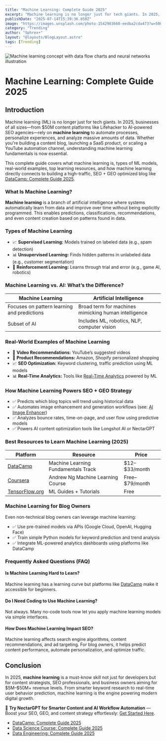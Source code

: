 ```yaml
---
title: "Machine Learning: Complete Guide 2025"
excerpt: "Machine learning is no longer just for tech giants. In 2025, businesses of all sizes—from $50M content platforms like Lifehacker to AI-powered SEO agencies—rely on machine learningto automate processes, personalize experiences, and analyze massive amounts of data."
publishDate: "2025-07-14T15:39:36.050Z"
image: "https://images.unsplash.com/photo-1542903660-eedba2cda473?w=500&auto=format&fit=crop&q=60&ixlib=rb-4.1.0&ixid=M3wxMjA3fDB8MHxzZWFyY2h8MTJ8fGRhdGF8ZW58MHx8MHx8fDA%3D"
category: "Trending"
author: "Sphrex+"
layout: "@layouts/BlogLayout.astro"
tags: [Trending]
---
```


<img src="https://images.unsplash.com/photo-1542903660-eedba2cda473?w=500&auto=format&fit=crop&q=60&ixlib=rb-4.1.0&ixid=M3wxMjA3fDB8MHxzZWFyY2h8MTJ8fGRhdGF8ZW58MHx8MHx8fDA%3D" alt="Machine learning concept with data flow charts and neural networks illustration" />

<h1 id="machine-learning-complete-guide-2025">Machine Learning: Complete Guide 2025</h1>

<h2 id="introduction">Introduction</h2>
<p>Machine learning (ML) is no longer just for tech giants. In 2025, businesses of all sizes—from $50M content platforms like Lifehacker to AI-powered SEO agencies—rely on <strong>machine learning</strong> to automate processes, personalize experiences, and analyze massive amounts of data. Whether you're building a content blog, launching a SaaS product, or scaling a YouTube automation channel, understanding machine learning fundamentals is now essential.</p>
<p>This complete guide covers what machine learning is, types of ML models, real-world examples, top learning resources, and how machine learning directly connects to building a high-traffic, SEO + GEO optimized blog like <a href="https://blog.nectarhub.xyz/blog/datacamp-complete-guide-2025">DataCamp: Complete Guide 2025</a>.</p>

<h3 id="what-is-machine-learning">What Is Machine Learning?</h3>
<p><strong>Machine learning</strong> is a branch of artificial intelligence where systems automatically learn from data and improve over time without being explicitly programmed. This enables predictions, classifications, recommendations, and even content creation based on patterns found in data.</p>

<h3 id="types-of-machine-learning">Types of Machine Learning</h3>
<ul>
  <li>📈 <strong>Supervised Learning:</strong> Models trained on labeled data (e.g., spam detection)</li>
  <li>📊 <strong>Unsupervised Learning:</strong> Finds hidden patterns in unlabeled data (e.g., customer segmentation)</li>
  <li>🤖 <strong>Reinforcement Learning:</strong> Learns through trial and error (e.g., game AI, robotics)</li>
</ul>

<h3 id="machine-learning-vs-ai">Machine Learning vs. AI: What’s the Difference?</h3>
<table>
  <thead>
    <tr><th>Machine Learning</th><th>Artificial Intelligence</th></tr>
  </thead>
  <tbody>
    <tr><td>Focuses on pattern learning and predictions</td><td>Broad term for machines mimicking human intelligence</td></tr>
    <tr><td>Subset of AI</td><td>Includes ML, robotics, NLP, computer vision</td></tr>
  </tbody>
</table>

<h3 id="real-world-examples-of-machine-learning">Real-World Examples of Machine Learning</h3>
<ul>
  <li>🎥 <strong>Video Recommendations:</strong> YouTube’s suggested videos</li>
  <li>🛒 <strong>Product Recommendations:</strong> Amazon, Shopify personalized shopping</li>
  <li>📈 <strong>SEO Optimization:</strong> Keyword clustering, traffic prediction using ML models</li>
  <li>📊 <strong>Real-Time Analytics:</strong> Tools like <a href="https://blog.nectarhub.xyz/blog/real-time-analytics-complete-guide-2025">Real-Time Analytics</a> powered by ML</li>
</ul>

<h3 id="how-machine-learning-powers-seo-geo-strategy">How Machine Learning Powers SEO + GEO Strategy</h3>
<ul>
  <li>✅ Predicts which blog topics will trend using historical data</li>
  <li>✅ Automates image enhancement and generation workflows (see: <a href="https://blog.nectarhub.xyz/blog/">AI Image Enhancer</a>)</li>
  <li>✅ Analyzes bounce rates, time-on-page, and user flow using predictive models</li>
  <li>✅ Powers AI content optimization tools like Longshot AI or NectarGPT</li>
</ul>

<h3 id="best-resources-to-learn-machine-learning-2025">Best Resources to Learn Machine Learning (2025)</h3>
<table>
  <thead>
    <tr><th>Platform</th><th>Resource</th><th>Price</th></tr>
  </thead>
  <tbody>
    <tr><td><a href="https://www.datacamp.com/" target="_blank" rel="nofollow">DataCamp</a></td><td>Machine Learning Fundamentals Track</td><td>$12–$33/month</td></tr>
    <tr><td><a href="https://www.coursera.org/" target="_blank" rel="nofollow">Coursera</a></td><td>Andrew Ng Machine Learning Course</td><td>Free–$79/month</td></tr>
    <tr><td><a href="https://www.tensorflow.org/" target="_blank" rel="nofollow">TensorFlow.org</a></td><td>ML Guides + Tutorials</td><td>Free</td></tr>
  </tbody>
</table>

<h3 id="machine-learning-for-blog-owners">Machine Learning for Blog Owners</h3>
<p>Even non-technical blog owners can leverage machine learning:</p>
<ul>
  <li>✅ Use pre-trained models via APIs (Google Cloud, OpenAI, Hugging Face)</li>
  <li>✅ Train simple Python models for keyword prediction and trend analysis</li>
  <li>✅ Integrate ML-powered analytics dashboards using platforms like DataCamp</li>
</ul>

<h3 id="faq-machine-learning-2025">Frequently Asked Questions (FAQ)</h3>

<h4 id="is-machine-learning-hard-to-learn">Is Machine Learning Hard to Learn?</h4>
<p>Machine learning has a learning curve but platforms like <a href="https://blog.nectarhub.xyz/blog/datacamp-complete-guide-2025">DataCamp</a> make it accessible for beginners.</p>

<h4 id="do-i-need-coding-to-use-machine-learning">Do I Need Coding to Use Machine Learning?</h4>
<p>Not always. Many no-code tools now let you apply machine learning models via simple interfaces.</p>

<h4 id="how-does-machine-learning-impact-seo">How Does Machine Learning Impact SEO?</h4>
<p>Machine learning affects search engine algorithms, content recommendations, and ad targeting. For blog owners, it helps predict content performance, automate personalization, and optimize traffic.</p>

<h2 id="conclusion">Conclusion</h2>
<p>In 2025, <strong>machine learning</strong> is a must-know skill not just for developers but for content strategists, SEO professionals, and business owners aiming for $5M–$50M+ revenue levels. From smarter keyword research to real-time user behavior prediction, machine learning is the engine powering modern digital growth.</p>

<p>🚀 <strong>Try NectarGPT for Smarter Content and AI Workflow Automation</strong> — Boost your SEO, GEO, and content strategy effortlessly: <a href="https://nectarhub.xyz/">Get Started Here</a>.</p>

<ul>
  <li><a href="https://blog.nectarhub.xyz/blog/datacamp-complete-guide-2025">DataCamp: Complete Guide 2025</a></li>
  <li><a href="https://blog.nectarhub.xyz/blog/data-science-course-complete-guide-2025">Data Science Course: Complete Guide 2025</a></li>
  <li><a href="https://blog.nectarhub.xyz/blog/data-engineering-complete-guide-2025">Data Engineering: Complete Guide 2025</a></li>
</ul>
